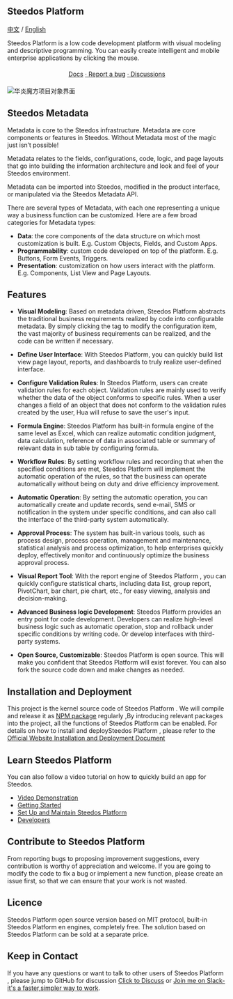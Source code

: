 
## Steedos Platform

[中文](https://github.com/steedos/steedos-platform/blob/1.22/README_cn.md) / [English](https://github.com/steedos/steedos-platform/blob/1.22/README.md)

Steedos Platform  is a low code development platform with visual modeling and descriptive programming. You can easily create intelligent and mobile enterprise applications by clicking the mouse.

<center style="margin:20px 0;">
<a href="https://www.steedos.com/help/">  Docs</a>
<a href="https://github.com/steedos/steedos-platform/issues/"> · Report a bug</a>
<a href="https://github.com/steedos/steedos-platform/discussions"> · Discussions</a>
</center>

![华炎魔方项目对象界面](https://steedos.github.io/assets/github/platform/cn/Project_object.jpg)

## Steedos Metadata

Metadata is core to the Steedos infrastructure. Metadata are core components or features in Steedos. Without Metadata most of the magic just isn’t possible!

Metadata relates to the fields, configurations, code, logic, and page layouts that go into building the information architecture and look and feel of your Steedos environment.

Metadata can be imported into Steedos, modified in the product interface, or manipulated via the Steedos Metadata API.

There are several types of Metadata, with each one representing a unique way a business function can be customized. Here are a few broad categories for Metadata types:

- **Data**: the core components of the data structure on which most customization is built. E.g. Custom Objects, Fields, and Custom Apps.
- **Programmability**: custom code developed on top of the platform. E.g. Buttons, Form Events, Triggers.
- **Presentation**: customization on how users interact with the platform. E.g. Components, List View and Page Layouts.

## Features

- **Visual Modeling**: Based on metadata driven, Steedos Platform abstracts the traditional business requirements realized by code into configurable metadata. By simply clicking the  tag to modify the configuration item, the vast majority of business requirements can be realized, and the code can be written if necessary.

- **Define User Interface**: With Steedos Platform, you can quickly build list view page layout, reports, and dashboards to truly realize user-defined interface.

- **Configure Validation Rules**: In Steedos Platform, users can create validation rules for each object. Validation rules are mainly used to verify whether the data of the object conforms to specific rules. When a user changes a field of an object that does not conform to the validation rules created by the user, Hua will refuse to save the user's input.

- **Formula Engine**: Steedos Platform has built-in formula engine of the same level as Excel, which can realize automatic condition judgment, data calculation, reference of data in associated table or summary of relevant data in sub table by configuring formula.

- **Workflow Rules**: By setting workflow rules and recording that when the specified conditions are met, Steedos Platform will implement the automatic operation of the rules, so that the business can operate automatically without being on duty and drive efficiency improvement.

- **Automatic Operation**: By setting the automatic operation, you can automatically create and update records, send e-mail, SMS or notification in the system under specific conditions, and can also call the interface of the third-party system automatically.

- **Approval Process**: The system has built-in various tools, such as process design, process operation, management and maintenance, statistical analysis and process optimization, to help enterprises quickly deploy, effectively monitor and continuously optimize the business approval process.

- **Visual Report Tool**: With the report engine of Steedos Platform , you can quickly configure statistical charts, including data list, group report, PivotChart, bar chart, pie chart, etc., for easy viewing, analysis and decision-making.

- **Advanced Business logic Development**: Steedos Platform  provides an entry point for code development. Developers can realize high-level business logic such as automatic operation, stop and rollback under specific conditions by writing code. Or develop interfaces with third-party systems.

- **Open Source, Customizable**: Steedos Platform  is open source. This will make you confident that Steedos Platform will exist forever. You can also fork the source code down and make changes as needed.

## Installation and Deployment

This project is the kernel source code of Steedos Platform . We will compile and release it as [NPM package](https://www.npmjs.com/package/steedos-server) regularly ,By introducing relevant packages into the project, all the functions of Steedos Platform  can be enabled.
For details on how to install and deploySteedos Platform , please refer to the [Official Website Installation and Deployment Document](https://www.steedos.com/help/deploy/)

## Learn Steedos Platform

You can also follow a video tutorial on how to quickly build an app for Steedos.

- [Video Demonstration](https://www.steedos.com/videos)
- [Getting Started](https://www.steedos.com/help/user)
- [Set Up and Maintain Steedos Platform](https://www.npmjs.com/package/steedos-server)
- [Developers](https://www.steedos.com/videos)

## Contribute to Steedos Platform

From reporting bugs to proposing improvement suggestions, every contribution is worthy of appreciation and welcome. If you are going to modify the code to fix a bug or implement a new function, please create an issue first, so that we can ensure that your work is not wasted.

## Licence

Steedos Platform open source version based on MIT protocol, built-in Steedos Platform en engines, completely free. The solution based on Steedos Platform can be sold at a separate price.

## Keep in Contact

If you have any questions or want to talk to other users of Steedos Platform , please jump to GitHub for discussion [Click to Discuss](https://github.com/steedos/steedos-platform/discussions) or [Join me on Slack-it's a faster,simpler way to work](https://join.slack.com/t/steedos/shared_invite/zt-jq7eupr9-cgKrUOyWb1zymniRzhH4jg).

